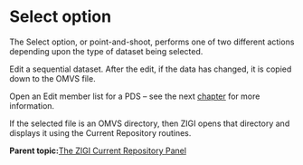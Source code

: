 # Select option

The Select option, or point-and-shoot, performs one of two different actions depending upon the type of dataset being selected.

Edit a sequential dataset. After the edit, if the data has changed, it is copied down to the OMVS file.

Open an Edit member list for a PDS – see the next [chapter](#_Un-Modify) for more information.

If the selected file is an OMVS directory, then ZIGI opens that directory and displays it using the Current Repository routines.

**Parent topic:**[The ZIGI Current Repository Panel](zOS_ISPF_Git_Interface_Users_Guide_V3R0_the_zigi_current_repository_panel.md)

